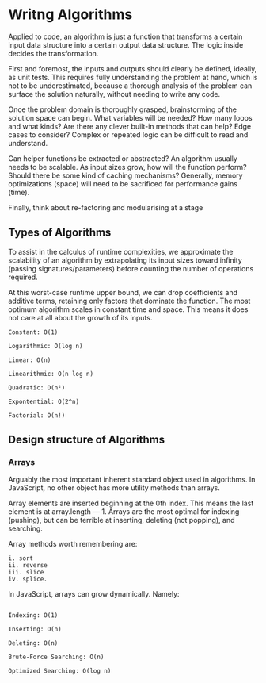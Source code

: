 # Writng Algorithms

Applied to code, an algorithm is just a function that transforms a certain input data structure into a certain output data structure. The logic inside decides the transformation.

First and foremost, the inputs and outputs should clearly be defined, ideally, as unit tests. This requires fully understanding the problem at hand, which is not to be underestimated, because a thorough analysis of the problem can surface the solution naturally, without needing to write any code.

Once the problem domain is thoroughly grasped, brainstorming of the solution space can begin. What variables will be needed? How many loops and what kinds? Are there any clever built-in methods that can help? Edge cases to consider? Complex or repeated logic can be difficult to read and understand. 

Can helper functions be extracted or abstracted? An algorithm usually needs to be scalable. As input sizes grow, how will the function perform? Should there be some kind of caching mechanisms? Generally, memory optimizations (space) will need to be sacrificed for performance gains (time).

Finally, think about re-factoring and modularising at a stage

## Types of Algorithms

To assist in the calculus of runtime complexities, we approximate the scalability of an algorithm by extrapolating its input sizes toward infinity (passing signatures/parameters) before counting the number of operations required.

At this worst-case runtime upper bound, we can drop coefficients and additive terms, retaining only factors that dominate the function. The most optimum algorithm scales in constant time and space. This means it does not care at all about the growth of its inputs.

```
Constant: O(1)

Logarithmic: O(log n)

Linear: O(n)

Linearithmic: O(n log n)

Quadratic: O(n²)

Expontential: O(2^n)

Factorial: O(n!)

```
 
## Design structure of Algorithms

### Arrays
Arguably the most important inherent standard object used in algorithms. In JavaScript, no other object has more utility methods than arrays. 

Array elements are inserted beginning at the 0th index. This means the last element is at array.length — 1. Arrays are the most optimal for indexing (pushing), but can be terrible at inserting, deleting (not popping), and searching. 

Array methods worth remembering are: 

```
i. sort
ii. reverse
iii. slice
iv. splice. 

```

In JavaScript, arrays can grow dynamically. Namely:

```

Indexing: O(1)

Inserting: O(n)

Deleting: O(n)

Brute-Force Searching: O(n)

Optimized Searching: O(log n)

```
